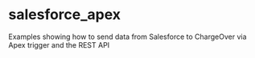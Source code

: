 # salesforce_apex
Examples showing how to send data from Salesforce to ChargeOver via Apex trigger and the REST API
